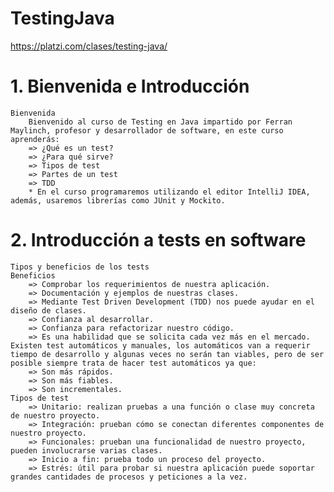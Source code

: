# TestingJava
https://platzi.com/clases/testing-java/
# 1. Bienvenida e Introducción
    Bienvenida
        Bienvenido al curso de Testing en Java impartido por Ferran Maylinch, profesor y desarrollador de software, en este curso aprenderás:
        => ¿Qué es un test?
        => ¿Para qué sirve?
        => Tipos de test
        => Partes de un test
        => TDD
        * En el curso programaremos utilizando el editor IntelliJ IDEA, además, usaremos librerías como JUnit y Mockito.
# 2. Introducción a tests en software
    Tipos y beneficios de los tests
    Beneficios
        => Comprobar los requerimientos de nuestra aplicación.
        => Documentación y ejemplos de nuestras clases.
        => Mediante Test Driven Development (TDD) nos puede ayudar en el diseño de clases.
        => Confianza al desarrollar.
        => Confianza para refactorizar nuestro código.
        => Es una habilidad que se solicita cada vez más en el mercado.
    Existen test automáticos y manuales, los automáticos van a requerir tiempo de desarrollo y algunas veces no serán tan viables, pero de ser posible siempre trata de hacer test automáticos ya que:
        => Son más rápidos.
        => Son más fiables.
        => Son incrementales.
    Tipos de test
        => Unitario: realizan pruebas a una función o clase muy concreta de nuestro proyecto.
        => Integración: prueban cómo se conectan diferentes componentes de nuestro proyecto.
        => Funcionales: prueban una funcionalidad de nuestro proyecto, pueden involucrarse varias clases.
        => Inicio a fin: prueba todo un proceso del proyecto.
        => Estrés: útil para probar si nuestra aplicación puede soportar grandes cantidades de procesos y peticiones a la vez.